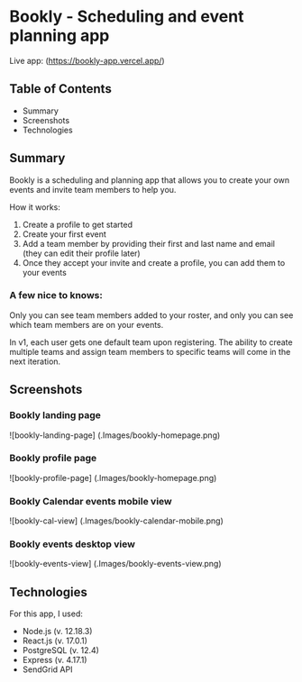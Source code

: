 # Bookly - Scheduling and event planning app

Live app: (https://bookly-app.vercel.app/)

## Table of Contents

- Summary
- Screenshots
- Technologies

## Summary

Bookly is a scheduling and planning app that allows you to
create your own events and invite team members to help you.

How it works:

1. Create a profile to get started
2. Create your first event
3. Add a team member by providing their first and last name and email (they can edit their profile later)
4. Once they accept your invite and create a profile, you can add them to your events

### A few nice to knows:

Only you can see team members added to your roster, and only you can see
which team members are on your events.

In v1, each user gets one default team upon registering. The ability to create multiple teams
and assign team members to specific teams will come in the next iteration.

## Screenshots

### Bookly landing page

![bookly-landing-page] (.Images/bookly-homepage.png)

### Bookly profile page

![bookly-profile-page] (.Images/bookly-homepage.png)

### Bookly Calendar events mobile view

![bookly-cal-view] (.Images/bookly-calendar-mobile.png)

### Bookly events desktop view

![bookly-events-view] (.Images/bookly-events-view.png)

## Technologies

For this app, I used:

- Node.js (v. 12.18.3)
- React.js (v. 17.0.1)
- PostgreSQL (v. 12.4)
- Express (v. 4.17.1)
- SendGrid API
